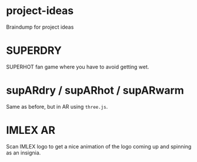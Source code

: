# project-ideas
Braindump for project ideas


# SUPERDRY

SUPERHOT fan game where you have to avoid getting wet.

# supARdry / supARhot / supARwarm

Same as before, but in AR using `three.js`.

# IMLEX AR

Scan IMLEX logo to get a nice animation of the logo coming up and spinning as an insignia.

